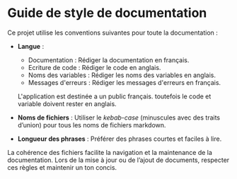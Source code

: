 # Guide de style de documentation

Ce projet utilise les conventions suivantes pour toute la documentation :

* **Langue** :
  * Documentation : Rédiger la documentation en français.
  * Ecriture de code :  Rédiger le code en anglais.
  * Noms des variables : Rédiger les noms des variables en anglais.
  * Messages d'erreurs : Rédiger les messages d'erreurs en français.
  
  L'application est destinée a un public français. toutefois le code et variable doivent rester en anglais.
    
* **Noms de fichiers** : Utiliser le *kebab-case* (minuscules avec des traits d’union) pour tous les noms de fichiers markdown.
* **Longueur des phrases** : Préférer des phrases courtes et faciles à lire.

La cohérence des fichiers facilite la navigation et la maintenance de la documentation. Lors de la mise à jour ou de l’ajout de documents, respecter ces règles et maintenir un ton concis.


